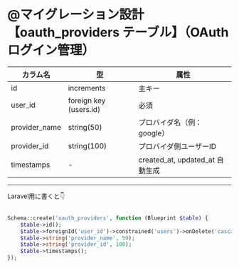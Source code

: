 # @マイグレーション設計 【oauth_providers テーブル】（OAuthログイン管理）

| カラム名 | 型 | 属性 |
| --- | --- | --- |
| id | increments | 主キー |
| user_id | foreign key (users.id) | 必須 |
| provider_name | string(50) | プロバイダ名（例：google） |
| provider_id | string(100) | プロバイダ側ユーザーID |
| timestamps | - | created_at, updated_at 自動生成 |

---

Laravel用に書くと👇

```php

Schema::create('oauth_providers', function (Blueprint $table) {
    $table->id();
    $table->foreignId('user_id')->constrained('users')->onDelete('cascade');
    $table->string('provider_name', 50);
    $table->string('provider_id', 100);
    $table->timestamps();
});

```